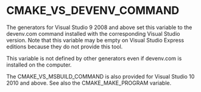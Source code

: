   

# CMAKE_VS_DEVENV_COMMAND  
The generators for Visual Studio 9 2008 and above set this
variable to the devenv.com command installed with the corresponding
Visual Studio version.  Note that this variable may be empty on
Visual Studio Express editions because they do not provide this tool.  

This variable is not defined by other generators even if devenv.com
is installed on the computer.  

The CMAKE_VS_MSBUILD_COMMAND is also provided for
Visual Studio 10 2010 and above.
See also the CMAKE_MAKE_PROGRAM variable.  

